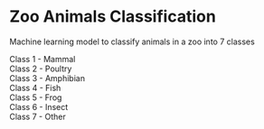 # Zoo Animals Classification 

Machine learning model to classify animals in a zoo into 7 classes

Class 1 - Mammal	<br>
Class 2 - Poultry<br>
Class 3 - Amphibian<br>
Class 4 - Fish<br>
Class 5 - Frog<br>
Class 6 - Insect<br>
Class 7 - Other
